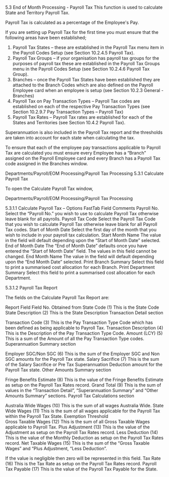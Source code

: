 5.3	End of Month Processing - Payroll Tax
This function is used to calculate State and Territory Payroll Tax.

Payroll Tax is calculated as a percentage of the Employee's Pay.  

If you are setting up Payroll Tax for the first time you must ensure that the following areas have been established;

1.	Payroll Tax States – these are established in the Payroll Tax menu item in the Payroll Codes Setup (see Section 10.2.4.5 Payroll Tax).
2.	Payroll Tax Groups – if your organisation has payroll tax groups for the purposes of payroll tax these are established in the Payroll Tax Groups menu in the Payroll Codes Setup (see Section 10.2.4.6 Payroll Tax Group).
3.	Branches – once the Payroll Tax States have been established they are attached to the Branch Codes which are also defined on the Payroll Employee card when an employee is setup (see Section 10.2.3 General - Branches)
4.	Payroll Tax on Pay Transaction Types – Payroll Tax codes are established on each of the respective Pay Transaction Types (see Section 10.2.9.7 Pay Transaction Types – Payroll Tax) 
5.	Payroll Tax Rates – Payroll Tax rates are established for each of the States and Territories (see Section 10.4.2 Payroll Tax).

Superannuation is also included in the Payroll Tax report and the thresholds are taken into account for each state when calculating the tax.

To ensure that each of the employee pay transactions applicable to Payroll Tax are calculated you must ensure every Employee has a “Branch” assigned on the Payroll Employee card and every Branch has a Payroll Tax code assigned in the Branches window.

Departments/Payroll/EOM Processing/Payroll Tax Processing
5.3.1	Calculate Payroll Tax

To open the Calculate Payroll Tax window,

Departments/Payroll/EOM Processing/Payroll Tax Processing
 

5.3.1.1	Calculate Payroll Tax – Options FastTab
Field	Comments
Payroll No.	Select the “Payroll No.” you wish to use to calculate Payroll Tax otherwise leave blank for all payrolls.
Payroll Tax Code	Select the Payroll Tax Code that you wish to calculate Payroll Tax otherwise leave blank for all Payroll Tax codes.
Start of Month Date	Select the first day of the month that you wish to include in your payroll tax calculation.
Start Month Name	The value in the field will default depending upon the “Start of Month Date” selected.
End of Month Date	The “End of Month Date” defaults once you have entered the “Start of Month Date” field.  The values in this field cannot be changed.
End Month Name	The value in the field will default depending upon the “End Month Date” selected.
Print Branch Summary	Select this field to print a summarised cost allocation for each Branch.
Print Department Summary	Select this field to print a summarised cost allocation for each Department.

 
5.3.1.2	Payroll Tax Report

 


The fields on the Calculate Payroll Tax Report are:

Report Field	Field No.	Obtained from
State Code	(1)	This is the State Code
State Description	(2)	This is the State Description
Transaction Detail section

Transaction Code	(3)	This is the Pay Transaction Type Code which has been defined as being applicable to Payroll Tax.
Transaction Description	(4)	This is the Description of the Pay Transaction Type Code.
Amount (LCY)	(5)	This is a sum of the Amount of all the Pay Transaction Type codes.
Superannuation Summary section

Employer SGC/Non SGC	(6)	This is the sum of the Employer SGC and Non SGC amounts for the Payroll Tax state.
Salary Sacrifice	(7)	This is the sum of the Salary Sacrifice or Pre Tax Superannuation Deduction amount for the Payroll Tax state.
Other Amounts Summary section

Fringe Benefits Estimate	(8)	This is the value of the Fringe Benefits Estimate as setup on the Payroll Tax Rates record.
Grand Total	(9)	This is the sum of values in the “Transaction Detail”, “Superannuation Summary” and “Other Amounts Summary” sections.
Payroll Tax Calculations section

Australia Wide Wages	(10)	This is the sum of all wages Australia Wide.
State Wide Wages	(11)	This is the sum of all wages applicable for the Payroll Tax within the Payroll Tax State.
Exemption Threshold		
Gross Taxable Wages	(12)	This is the sum of all Gross Taxable Wages applicable to Payroll Tax.
Plus Adjustment	(13)	This is the value of the Adjustment as setup on the Payroll Tax Rates record.
Less Deduction	(14)	This is the value of the Monthly Deduction as setup on the Payroll Tax Rates record.
Net Taxable Wages	(15)	This is the sum of the “Gross Taxable Wages” and “Plus Adjustment, “Less Deduction”.

If the value is negligible then zero will be represented in this field.
Tax Rate	(16)	This is the Tax Rate as setup on the Payroll Tax Rates record.
Payroll Tax Payable	(17) 	This is the value of the Payroll Tax Payable for the State.
